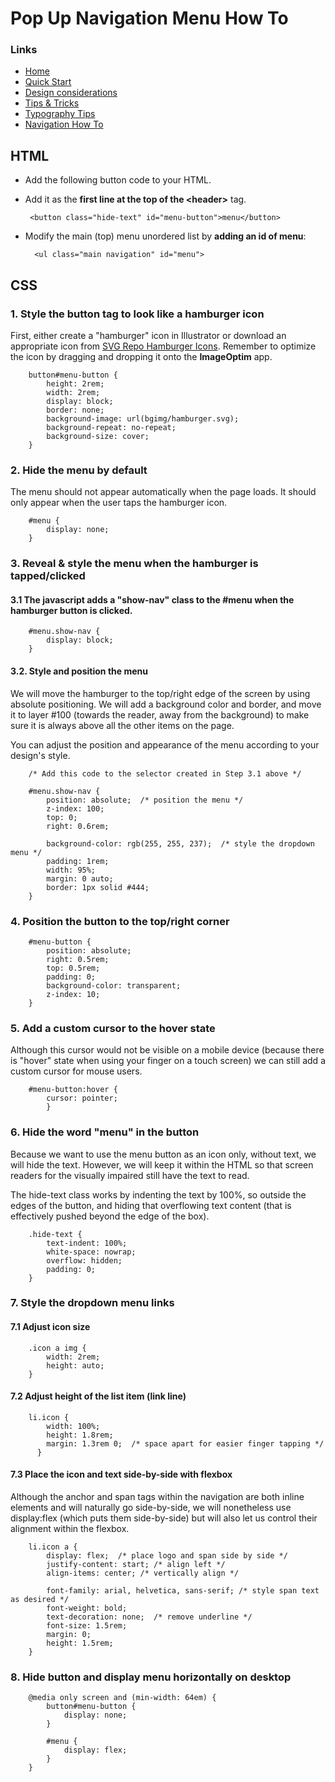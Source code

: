 # Pop Up Navigation Menu How To


### Links

-   [Home](./index.md)
-   [Quick Start](./quick-start.md)
-   [Design considerations](./design-considerations.md)
-   [Tips & Tricks](./tips-tricks.md)
-   [Typography Tips](./global-project-typography-tips.md)
-   [Navigation How To](./navigation-how-to.md)


## HTML

-   Add the following button code to your HTML.

-   Add it as the **first line at the top of the \<header\>** tag.

         <button class="hide-text" id="menu-button">menu</button>

-   Modify the main (top) menu unordered list by **adding an id of
    menu**:

          <ul class="main navigation" id="menu">

## CSS


### 1. Style the button tag to look like a hamburger icon 

First, either create a \"hamburger\" icon in Illustrator or download an
appropriate icon from [SVG Repo Hamburger
Icons](https://www.svgrepo.com/vectors/hamburger). Remember to optimize
the icon by dragging and dropping it onto the **ImageOptim** app.

        button#menu-button {
            height: 2rem;
            width: 2rem;
            display: block;
            border: none;
            background-image: url(bgimg/hamburger.svg); 
            background-repeat: no-repeat;
            background-size: cover;
        }



### 2. Hide the menu by default 

The menu should not appear automatically when the page loads. It should
only appear when the user taps the hamburger icon.

        #menu {
            display: none;
        }



### 3. Reveal & style the menu when the hamburger is tapped/clicked 

#### 3.1 The javascript adds a \"show-nav\" class to the #menu when the hamburger button is clicked. 

        #menu.show-nav {
            display: block;
        }  

#### 3.2. Style and position the menu 

We will move the hamburger to the top/right edge of the screen by using
absolute positioning. We will add a background color and border, and
move it to layer #100 (towards the reader, away from the background) to
make sure it is always above all the other items on the page.

You can adjust the position and appearance of the menu according to your
design\'s style.

        /* Add this code to the selector created in Step 3.1 above */
        
        #menu.show-nav {
            position: absolute;  /* position the menu */
            z-index: 100;
            top: 0;
            right: 0.6rem;
            
            background-color: rgb(255, 255, 237);  /* style the dropdown menu */
            padding: 1rem;
            width: 95%;
            margin: 0 auto;
            border: 1px solid #444;
        }  



### 4. Position the button to the top/right corner 

        #menu-button {
            position: absolute;
            right: 0.5rem;
            top: 0.5rem;
            padding: 0;
            background-color: transparent;
            z-index: 10;
        }



### 5. Add a custom cursor to the hover state 

Although this cursor would not be visible on a mobile device (because
there is \"hover\" state when using your finger on a touch screen) we
can still add a custom cursor for mouse users.

        #menu-button:hover {
            cursor: pointer;
            }



### 6. Hide the word \"menu\" in the button 

Because we want to use the menu button as an icon only, without text, we
will hide the text. However, we will keep it within the HTML so that
screen readers for the visually impaired still have the text to read.

The hide-text class works by indenting the text by 100%, so outside the
edges of the button, and hiding that overflowing text content (that is
effectively pushed beyond the edge of the box).

        .hide-text {
            text-indent: 100%;
            white-space: nowrap;
            overflow: hidden;
            padding: 0;
        }



### 7. Style the dropdown menu links 

#### 7.1 Adjust icon size 
        .icon a img {
            width: 2rem;
            height: auto;
        }

#### 7.2 Adjust height of the list item (link line) 

        li.icon {
            width: 100%;
            height: 1.8rem;
            margin: 1.3rem 0;  /* space apart for easier finger tapping */
          }

#### 7.3 Place the icon and text side-by-side with flexbox 

Although the anchor and span tags within the navigation are both inline
elements and will naturally go side-by-side, we will nonetheless use
display:flex (which puts them side-by-side) but will also let us control
their alignment within the flexbox.

        li.icon a {
            display: flex;  /* place logo and span side by side */
            justify-content: start; /* align left */
            align-items: center; /* vertically align */
            
            font-family: arial, helvetica, sans-serif; /* style span text as desired */
            font-weight: bold;
            text-decoration: none;  /* remove underline */
            font-size: 1.5rem;
            margin: 0; 
            height: 1.5rem;
        }



### 8. Hide button and display menu horizontally on desktop 

        @media only screen and (min-width: 64em) {
            button#menu-button {
                display: none;
            }

            #menu {
                display: flex;
            }
        }



